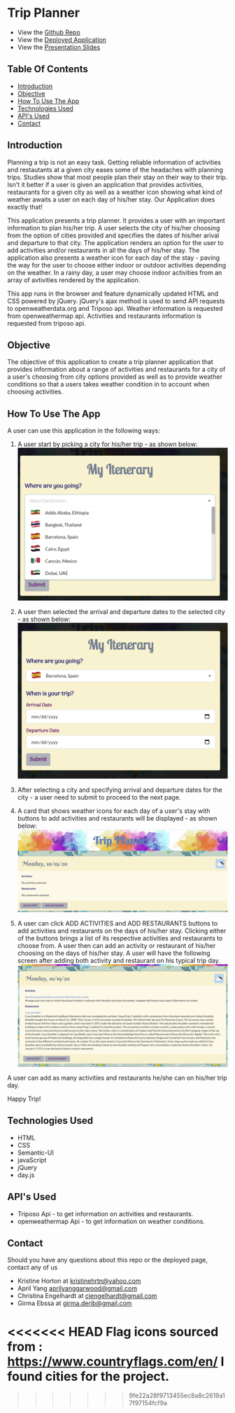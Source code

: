 <!-- Flag icons sourced from : https://www.countryflags.com/en/ -->
# Trip Planner
* View the [Github Repo](https://github.com/girmaD/Trip-Planner/tree/main)
* View the [Deployed Application](https://girmad.github.io/Trip-Planner/)
* View the [Presentation Slides](https://docs.google.com/presentation/d/14yzWKX24n7O9447GKuaL9KPIT-f9MpDyD-6vGLKPp38/edit#slide=id.g29f43f0a72_0_0)
## Table Of Contents
* [Introduction](#Introduction)
* [Objective](#Objective)
* [How To Use The App](#How-To-Use-The-App)
* [Technologies Used](#Technologies-Used)
* [API's Used](#API's-Used)
* [Contact](Contact)

## Introduction
Planning a trip is not an easy task. Getting reliable information of activities and restautants at a given city eases some of the headaches with planning trips. Studies show that most people plan their stay on their way to their trip. Isn't it better if a user is given an application that provides activities, restaurants for a given city as well as a weather icon showing what kind of weather awaits a user on each day of his/her stay. Our Application does exactly that!

This application presents a trip planner. It provides a user with an important information to plan his/her trip. A user selects the city of his/her choosing from the option of cities provided and specifies the dates of his/her arival and departure to that city. The application renders an option for the user to add activities and/or restaurants in all the days of his/her stay. The application also presents a weather icon for each day of the stay - paving the way for the user to choose either indoor or outdoor activities depending on the weather. In a rainy day, a user may choose indoor activities from an array of avtivities rendered by the application.

This app runs in the browser and feature dynamically updated HTML and CSS powered by jQuery. jQuery's ajax method is used to send API requests to openweatherdata.org and Triposo api. Weather information is requested from  openweathermap api. Activities and restaurants information is requested from triposo api.

## Objective

The objective of this application to create a trip planner application that provides information about a range of activities and restaurants for a city of a user's choosing from city options provided as well as to provide weather conditions so that a users takes weather condition in to account when choosing activities.

## How To Use The App

A user can use this application in the following ways:
1. A user start by picking a city for his/her trip - as shown below:
![Alt text](./images/screenShots/cityChoice.png)

2. A user then selected the arrival and departure dates to the selected city - as shown below:
![Alt text](./images/screenShots/datesChoice.png)

3. After selecting a city and specifying arrival and departure dates for the city - a user need to submit to proceed to the next page.

4. A card that shows weather icons for each day of a user's stay with buttons to add activities and restaurants will be displayed - as shown below:
![Alt text](./images/screenShots/datesCard.png)

5. A user can click ADD ACTIVITIES and ADD RESTAURANTS buttons to add activities and restaurants on the days of his/her stay. Clicking either of the buttons brings a list of its respective activities and restaurants to choose from. A user then can add an activity or restaurant of his/her choosing on the days of his/her stay.
A user will have the following screen after adding both activity and restaurant on his typical trip day.
![Alt text](./images/screenShots/actAndResAdded.png)

A user can add as many activities and restaurants he/she can on his/her trip day.

Happy Trip!

## Technologies Used

- HTML
- CSS
- Semantic-UI
- javaScript
- jQuery
- day.js

## API's Used

- Triposo Api - to get information on activities and restaurants.
- openweathermap Api - to get information on weather conditions.

## Contact

Should you have any questions about this repo or the deployed page, contact any of us

- Kristine Horton at [kristinehrtn@yahoo.com](mailto:kristinehrtn@yahoo.com)
- April Yang [aprilyanggarwood@gmail.com](mailto:aprilyanggarwood@gmail.com) 
- Christina Engelhardt at [cjengelhardt@gmail.com](mailto:cjengelhardt@gmail.com)
- Girma Ebssa at [girma.derib@gmail.com](mailto:girma.derib@gmail.com)


<<<<<<< HEAD
Flag icons sourced from : https://www.countryflags.com/en/
I found cities for the project.
=======
>>>>>>> 9fe22a28f9713455ec8a8c2619a17f97154fcf9a
